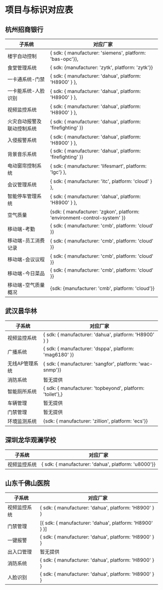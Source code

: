 # 项目与标识对应表

## 杭州招商银行

| 子系统                     | 对应厂家                                                     |
| -------------------------- | ------------------------------------------------------------ |
| 楼宇自动控制               | { sdk: { manufacturer: 'siemens', platform: 'bas-opc'}},     |
| 食堂管理系统               | { sdk: {manufacturer: 'zytk', platform: 'zytk'}}             |
| 一卡通系统-门禁            | { sdk: { manufacturer: 'dahua', platform: 'H8900' } },       |
| 一卡能系统-人脸识别        | { sdk: { manufacturer: 'dahua', platform: 'H8900' } },       |
| 视频监控系统               | { sdk: { manufacturer: 'dahua', platform: 'H8900' } },       |
| 火灾自动报警及联动控制系统 | { sdk: { manufacturer: 'dahua', platform: 'firefighting' }}  |
| 入侵报警系统               | { sdk: { manufacturer: 'dahua', platform: 'H8900' } },       |
| 背景音乐系统               | { sdk: { manufacturer: 'dahua', platform: 'firefighting' }}  |
| 电动窗帘控制系统           | { sdk: { manufacturer: 'lifesmart', platform: 'lgc'} },      |
| 会议管理系统               | { sdk: { manufacturer: 'itc', platform: 'cloud' } },         |
| 智能停车管理系统           | { sdk: { manufacturer: 'dahua', platform: 'H8900' } },       |
| 空气质量                   | {sdk: { manufacturer: 'zgkon', platform: 'environment-control-system' }} |
| 移动端-考勤                | { sdk: { manufacturer: 'cmb', platform: 'cloud' }}           |
| 移动端-员工消费记录        | { sdk: { manufacturer: 'cmb', platform: 'cloud' }}           |
| 移动端-会议议程            | { sdk: { manufacturer: 'cmb', platform: 'cloud' }}           |
| 移动端-今日菜品            | { sdk: { manufacturer: 'cmb', platform: 'cloud' }}           |
| 移动端-空气质量概况        | {sdk: {manufacturer: 'cmb', platform: 'cloud'}}              |

## 武汉昙华林

| 子系统         | 对应厂家                                                  |
| -------------- | --------------------------------------------------------- |
| 视频监控系统   | { sdk: { manufacturer: 'dahua', platform: 'H8900' } }     |
| 广播系统       | { sdk: { manufacturer: 'dsppa', platform: 'mag6180' }}    |
| 无线AP管理系统 | { sdk: { manufacturer: 'sangfor', platform: 'wac-snmp'}}  |
| 消防系统       | 暂无提供                                                  |
| 智能厕所系统   | { sdk: { manufacturer: 'topbeyond', platform: 'toilet'},} |
| 车辆管理       | 暂无提供                                                  |
| 门禁管理       | 暂无提供                                                  |
| 环境监测系统   | {sdk: { manufacturer: 'zillion', platform: 'ecs'}}        |

## 深圳龙华观澜学校

| 子系统       | 对应厂家                                            |
| ------------ | --------------------------------------------------- |
| 视频监控系统 | { sdk: { manufacturer: 'dahua', platform: 'u8000'}} |

## 山东千佛山医院

| 子系统       | 对应厂家                                                |
| ------------ | ------------------------------------------------------- |
| 视频监控系统 | { sdk: { manufacturer: 'dahua', platform: 'H8900' } }   |
| 门禁管理     | [{ sdk: { manufacturer: 'dahua', platform: 'H8900' } }] |
| 一键报警     | { sdk: { manufacturer: 'dahua', platform: 'H8900' } }   |
| 出入口管理   | 暂无提供                                                |
| 消防系统     | { sdk: { manufacturer: 'dahua', platform: 'H8900' } }   |
| 人脸识别     | { sdk: { manufacturer: 'dahua', platform: 'H8900' } }   |

